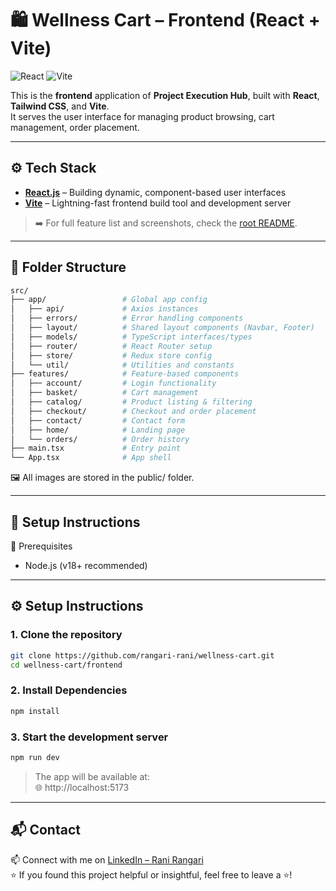 # 🛍️ Wellness Cart – Frontend (React + Vite)

![React](https://img.shields.io/badge/React-20232A?style=for-the-badge&logo=react&logoColor=61DAFB)
![Vite](https://img.shields.io/badge/Vite-646CFF?style=for-the-badge&logo=vite&logoColor=white)

This is the **frontend** application of **Project Execution Hub**, built with **React**, **Tailwind CSS**, and **Vite**.  
It serves the user interface for managing product browsing, cart management, order placement.  

---

## ⚙️ Tech Stack

- [**React.js**](https://reactjs.org/) – Building dynamic, component-based user interfaces  
- [**Vite**](https://vitejs.dev/) – Lightning-fast frontend build tool and development server

> ➡️ For full feature list and screenshots, check the [root README](../README.md).  

---

## 📂 Folder Structure

```bash
src/
├── app/                 # Global app config
│   ├── api/             # Axios instances
│   ├── errors/          # Error handling components
│   ├── layout/          # Shared layout components (Navbar, Footer)
│   ├── models/          # TypeScript interfaces/types
│   ├── router/          # React Router setup
│   ├── store/           # Redux store config
│   └── util/            # Utilities and constants
├── features/            # Feature-based components
│   ├── account/         # Login functionality
│   ├── basket/          # Cart management
│   ├── catalog/         # Product listing & filtering
│   ├── checkout/        # Checkout and order placement
│   ├── contact/         # Contact form
│   ├── home/            # Landing page
│   └── orders/          # Order history
├── main.tsx             # Entry point
└── App.tsx              # App shell
```
🖼️ All images are stored in the public/ folder.  

---

## 🔧 Setup Instructions
📌 Prerequisites
- Node.js (v18+ recommended)

---

## ⚙️ Setup Instructions

### 1. Clone the repository
   
   ```bash
   git clone https://github.com/rangari-rani/wellness-cart.git
   cd wellness-cart/frontend

   ```
### 2. Install Dependencies

   ```bash
   npm install
   ```

### 3. Start the development server

   ```bash
   npm run dev
   ```

> The app will be available at:  
> 🌐 http://localhost:5173  

---

## 📬 Contact
     
📫 Connect with me on [LinkedIn – Rani Rangari](https://www.linkedin.com/in/rani-rangari/)   
⭐ If you found this project helpful or insightful, feel free to leave a ⭐!  
